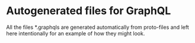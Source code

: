 # Autogenerated files for GraphQL

All the files *.graphqls are generated automatically from proto-files and left here intentionally for an example of how they might look.
